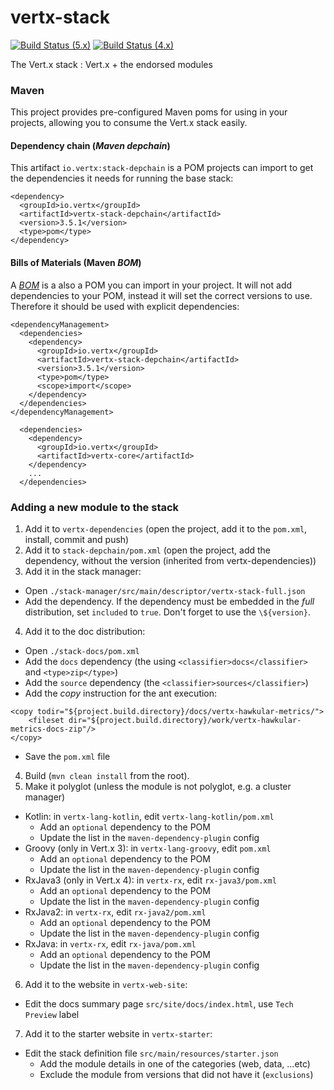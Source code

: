 vertx-stack
========

[![Build Status (5.x)](https://github.com/vert-x3/vertx-stack/actions/workflows/ci-5.x.yml/badge.svg)](https://github.com/vert-x3/vertx-stack/actions/workflows/ci-5.x.yml)
[![Build Status (4.x)](https://github.com/vert-x3/vertx-stack/actions/workflows/ci-4.x.yml/badge.svg)](https://github.com/vert-x3/vertx-stack/actions/workflows/ci-4.x.yml)

The Vert.x stack : Vert.x + the endorsed modules

### Maven

This project provides pre-configured Maven poms for using in your projects, allowing you to consume the Vert.x stack
easily.

#### Dependency chain (_Maven depchain_)

This artifact `io.vertx:stack-depchain` is a POM projects can import to get the dependencies it needs for running
the base stack:

~~~~
<dependency>
  <groupId>io.vertx</groupId>
  <artifactId>vertx-stack-depchain</artifactId>
  <version>3.5.1</version>
  <type>pom</type>
</dependency>
~~~~

#### Bills of Materials (Maven _BOM_)

A [_BOM_](http://maven.apache.org/guides/introduction/introduction-to-dependency-mechanism.html) is a also a POM you
can import in your project. It will not add dependencies to your POM, instead it will set the correct versions to use.
Therefore it should be used with explicit dependencies:

~~~~
<dependencyManagement>
  <dependencies>
    <dependency>
      <groupId>io.vertx</groupId>
      <artifactId>vertx-stack-depchain</artifactId>
      <version>3.5.1</version>
      <type>pom</type>
      <scope>import</scope>
    </dependency>
  </dependencies>
</dependencyManagement>

  <dependencies>
    <dependency>
      <groupId>io.vertx</groupId>
      <artifactId>vertx-core</artifactId>
    </dependency>
    ...
  </dependencies>
~~~~

### Adding a new module to the stack

1. Add it to `vertx-dependencies` (open the project, add it to the `pom.xml`, install, commit and push)
2. Add it to `stack-depchain/pom.xml` (open the project, add the dependency, without the version (inherited from
vertx-dependencies))
3. Add it in the stack manager:
  * Open `./stack-manager/src/main/descriptor/vertx-stack-full.json`
  * Add the dependency. If the dependency must be embedded in the _full_ distribution, set `included` to `true`. Don't forget to use the `\${version}`.
4. Add it to the doc distribution:
  * Open `./stack-docs/pom.xml`
  * Add the `docs` dependency (the using `<classifier>docs</classifier>` and `<type>zip</type>`)
  * Add the `source` dependency (the `<classifier>sources</classifier>`)
  * Add the _copy_ instruction for the ant execution:
```
<copy todir="${project.build.directory}/docs/vertx-hawkular-metrics/">
    <fileset dir="${project.build.directory}/work/vertx-hawkular-metrics-docs-zip"/>
</copy>
```
  * Save the `pom.xml` file
4. Build (`mvn clean install` from the root).
5. Make it polyglot  (unless the module is not polyglot, e.g. a cluster manager)
  * Kotlin: in `vertx-lang-kotlin`, edit `vertx-lang-kotlin/pom.xml`
    * Add an `optional` dependency to the POM
    * Update the list in the `maven-dependency-plugin` config
  * Groovy (only in Vert.x 3): in `vertx-lang-groovy`, edit `pom.xml`
    * Add an `optional` dependency to the POM
    * Update the list in the `maven-dependency-plugin` config
  * RxJava3 (only in Vert.x 4): in `vertx-rx`, edit `rx-java3/pom.xml`
    * Add an `optional` dependency to the POM
    * Update the list in the `maven-dependency-plugin` config
  * RxJava2: in `vertx-rx`, edit `rx-java2/pom.xml`
    * Add an `optional` dependency to the POM
    * Update the list in the `maven-dependency-plugin` config
  * RxJava: in `vertx-rx`, edit `rx-java/pom.xml`
    * Add an `optional` dependency to the POM
    * Update the list in the `maven-dependency-plugin` config
6. Add it to the website in `vertx-web-site`:
  * Edit the docs summary page `src/site/docs/index.html`, use `Tech Preview` label
7. Add it to the starter website in `vertx-starter`:
  * Edit the stack definition file `src/main/resources/starter.json`
    * Add the module details in one of the categories (web, data, ...etc)
    * Exclude the module from versions that did not have it (`exclusions`)
